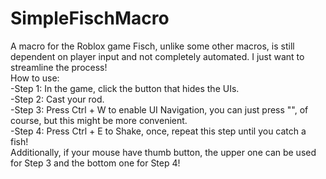 # SimpleFischMacro
A macro for the Roblox game Fisch, unlike some other macros, is still dependent on player input and not completely automated. I just want to streamline the process!<br>
How to use:<br>
-Step 1: In the game, click the button that hides the UIs.<br>
-Step 2: Cast your rod.<br>
-Step 3: Press Ctrl + W to enable UI Navigation, you can just press "\", of course, but this might be more convenient.<br>
-Step 4: Press Ctrl + E to Shake, once, repeat this step until you catch a fish!<br>
Additionally, if your mouse have thumb button, the upper one can be used for Step 3 and the bottom one for Step 4! <br>
